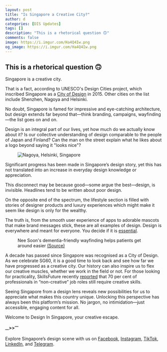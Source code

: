 ```yaml
---
layout: post
title: "Is Singapore a Creative City?"
author: d
categories: [DIS Updates]
tags: []
description: "This is a rhetorical question 🙃"
comments: false
image: https://i.imgur.com/Ha4Q4Iw.png
og_image: https://i.imgur.com/Ha4Q4Iw.png
---
```


<h2>This is a rhetorical question 🙃</h2>

Singapore is a creative city. 

That is a fact, according to UNESCO's Design Cities project, which inscribed Singapore as a <a href="https://designsingapore.org/about-us/unesco-creative-city-of-design/" target="_blank">City of Design</a> in 2015. Other cities on the list include Shenzhen, Nagoya and Helsinki. 

No doubt, Singapore is famed for impressive and eye-catching architecture, but design extends far beyond that—think branding, campaigns, wayfinding—the list goes on and on.

Design is an integral part of our lives, yet how much do we actually know about it? Is our collective understanding of design comparable to the people of Japan and Finland? Can the man on the street explain what he likes about a logo beyond saying it "looks nice"?

<figure>
<img src="https://i.imgur.com/ImoiNXy.jpg" alt="Nagoya, Helsinki, Singapore">
</figure>

Significant progress has been made in Singapore’s design story, yet this has not translated into an increase in everyday design knowledge or appreciation.

This disconnect may be because good—some argue the best—design, is invisible. Headlines tend to be written about poor design. 

On the opposite end of the spectrum, the lifestyle section is filled with stories of designer products and luxury experiences which might make it seem like design is only for the wealthy.

The truth is, from the smooth user experience of apps to adorable mascots that make brand messages stick, these are all examples of design. Design is everywhere and meant for everyone. You decide if it is <a href="https://www.designinsingapore.com/artists-non-essential/" target="_blank">essential</a>.

<figure>
<img src="https://i.imgur.com/jT1cteH.jpg" alt="">
<figcaption>Nee Soon's dementia-friendly wayfinding helps patients get around easier <a href="https://www.nstc.org.sg/latest_news/yishunite-of-the-year-2023-copy/" target="_blank">(Source)</a></figcaption>
</figure>

A decade has passed since Singapore was recognised as a City of Design. As we celebrate SG60, it is a good time to look back and see how far we have progressed as a creative city. Our history can also inspire us to flex our creative muscles, whether we work in the field or not. For those looking for practicality, SkillsFuture recently <a href="https://www.channelnewsasia.com/singapore/skillsfuture-skills-report-creative-industry-generative-ai-jobs-4887421" target="_blank">reported</a> that 70 per cent of professionals in “non-creative” job roles still require creative skills.

Seeing Singapore from a design lens reveals new possibilities for us to appreciate what makes this country unique. Unlocking this perspective has always been this platform’s mission. No jargon, no intimidation—just accessible, engaging content for all.

Welcome to Design In Singapore, your creative escape.

<strong><sub>—</sub>><sub></sub>><sup>—</sup></strong>

Explore Singapore’s design scene with us on <a href="https://www.facebook.com/DesignInSingapore" target="_blank" rel="noopener noreferrer">Facebook</a>, <a href="https://www.instagram.com/designinsingapore" target="_blank" rel="noopener noreferrer">Instagram</a>, <a href="https://www.tiktok.com/@designinsingapore" target="_blank" rel="noopener noreferrer">TikTok</a>, <a href="https://www.linkedin.com/company/designinsingapore" target="_blank" rel="noopener noreferrer">LinkedIn</a>, and <a href="https://t.me/designinsingapore" target="_blank" rel="noopener noreferrer">Telegram</a>. 
